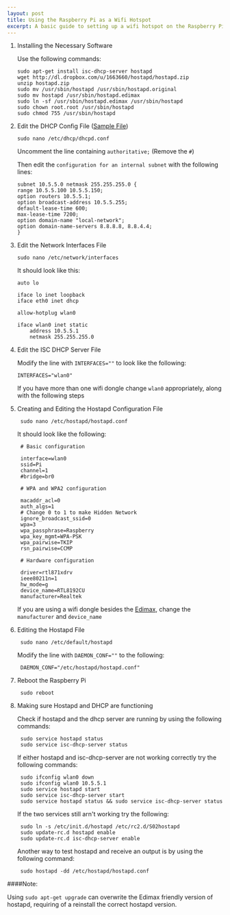 ```yaml
---
layout: post
title: Using the Raspberry Pi as a Wifi Hotspot
excerpt: A basic guide to setting up a wifi hotspot on the Raspberry Pi using an Edimax wifi dongle.
---
```

1.	Installing the Necessary Software
	
	Use the following commands:

	
		sudo apt-get install isc-dhcp-server hostapd
		wget http://dl.dropbox.com/u/1663660/hostapd/hostapd.zip
		unzip hostapd.zip
		sudo mv /usr/sbin/hostapd /usr/sbin/hostapd.original
		sudo mv hostapd /usr/sbin/hostapd.edimax
		sudo ln -sf /usr/sbin/hostapd.edimax /usr/sbin/hostapd
		sudo chown root.root /usr/sbin/hostapd
		sudo chmod 755 /usr/sbin/hostapd
		

2.	Edit the DHCP Config File ([Sample File](https://www.dropbox.com/s/u6hstloap288s57/dhcpd.txt?dl=0))

		sudo nano /etc/dhcp/dhcpd.conf
	
	Uncomment the line containing `authoritative;` (Remove the `#`)
	
	Then edit the `configuration for an internal subnet` with the following lines:
		
		subnet 10.5.5.0 netmask 255.255.255.0 {
		range 10.5.5.100 10.5.5.150;
		option routers 10.5.5.1;
		option broadcast-address 10.5.5.255;
		default-lease-time 600;
		max-lease-time 7200;
		option domain-name "local-network";
		option domain-name-servers 8.8.8.8, 8.8.4.4;
		}
		
3.	Edit the Network Interfaces File

		sudo nano /etc/network/interfaces
		
	It should look like this:
	
		auto lo

		iface lo inet loopback
		iface eth0 inet dhcp

		allow-hotplug wlan0

		iface wlan0 inet static
			address 10.5.5.1
			netmask 255.255.255.0
			
4.	Edit the ISC DHCP Server File
	
	Modify the line with `INTERFACES=""` to look like the following:

		INTERFACES="wlan0"
		
	If you have more than one wifi dongle change `wlan0` appropriately, along with the following steps
	
5. Creating and Editing the Hostapd Configuration File

		sudo nano /etc/hostapd/hostapd.conf
		
	It should look like the following:
	
		# Basic configuration

		interface=wlan0
		ssid=Pi
		channel=1
		#bridge=br0

		# WPA and WPA2 configuration

		macaddr_acl=0
		auth_algs=1
		# Change 0 to 1 to make Hidden Network
		ignore_broadcast_ssid=0
		wpa=3
		wpa_passphrase=Raspberry
		wpa_key_mgmt=WPA-PSK
		wpa_pairwise=TKIP
		rsn_pairwise=CCMP

		# Hardware configuration

		driver=rtl871xdrv
		ieee80211n=1
		hw_mode=g
		device_name=RTL8192CU
		manufacturer=Realtek
		
	If you are using a wifi dongle besides the [Edimax](http://www.amazon.com/dp/B003MTTJOY), change the `manufacturer` and `device_name`
	
6. Editing the Hostapd File

		sudo nano /etc/default/hostapd
		
	Modify the line with `DAEMON_CONF=""` to the following:
	
		DAEMON_CONF="/etc/hostapd/hostapd.conf"

8. Reboot the Raspberry Pi

		sudo reboot

		
7. Making sure Hostapd and DHCP are functioning

	Check if hostapd and the dhcp server are running by using the following commands:
	
		sudo service hostapd status
		sudo service isc-dhcp-server status
		
	If either hostapd and isc-dhcp-server are not working correctly try the following commands:
	
		sudo ifconfig wlan0 down
		sudo ifconfig wlan0 10.5.5.1
		sudo service hostapd start
		sudo service isc-dhcp-server start
		sudo service hostapd status && sudo service isc-dhcp-server status
		
	If the two services still arn't working try the following:
	
		sudo ln -s /etc/init.d/hostapd /etc/rc2.d/S02hostapd
		sudo update-rc.d hostapd enable
		sudo update-rc.d isc-dhcp-server enable
		
	Another way to test hostapd and receive an output is by using the following command:
	
		sudo hostapd -dd /etc/hostapd/hostapd.conf
	




####Note:

Using `sudo apt-get upgrade` can overwrite the Edimax friendly 
version of hostapd, requiring of a reinstall the correct hostapd version.

